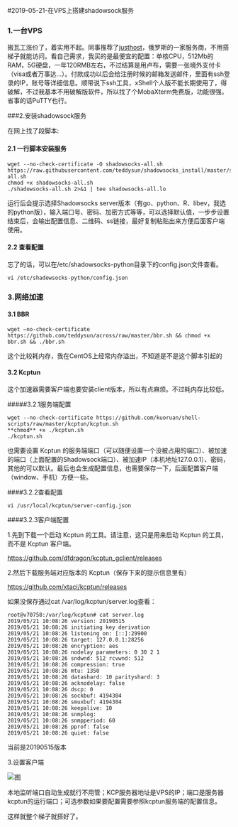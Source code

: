 #2019-05-21-在VPS上搭建shadowsock服务

### 1.一台VPS

搬瓦工涨价了，着实用不起。同事推荐了[justhost](https://justhost.ru/hosting)，俄罗斯的一家服务商，不用搭梯子就能访问。看自己需求，我买的是最便宜的配置：单核CPU，512Mb的RAM，5G硬盘，一年120RMB左右，不过结算是用卢布，需要一张境外支付卡（visa或者万事达...）。付款成功以后会给注册时候的邮箱发送邮件，里面有ssh登录的IP，账号等详细信息。顺带说下ssh工具，xShell个人版不能长期使用了，得破解，不过我基本不用破解版软件，所以找了个MobaXterm免费版，功能很强。省事的话PuTTY也行。

###2.安装shadowsock服务

在网上找了段脚本:

#### 2.1 一行脚本安装服务

```shell
wget --no-check-certificate -O shadowsocks-all.sh https://raw.githubusercontent.com/teddysun/shadowsocks_install/master/shadowsocks-all.sh
chmod +x shadowsocks-all.sh
./shadowsocks-all.sh 2>&1 | tee shadowsocks-all.lo
```

运行后会提示选择Shadowsocks server版本（有go、python、R、libev，我选的python版），输入端口号、密码、加密方式等等，可以选择默认值，一步步设置结束后，会输出配置信息、二维码、ss链接，最好复制粘贴出来方便后面客户端使用。

#### 2.2 查看配置

忘了的话，可以在/etc/shadowsocks-python目录下的config.json文件查看。

```shell
vi /etc/shadowsocks-python/config.json
```

### 3.网络加速

#### 3.1 BBR

```shell
wget –no-check-certificate https://github.com/teddysun/across/raw/master/bbr.sh && chmod +x bbr.sh && ./bbr.sh
```

这个比较耗内存，我在CentOS上经常内存溢出，不知道是不是这个脚本引起的

#### 3.2 Kcptun

这个加速器需要客户端也要安装client版本，所以有点麻烦。不过耗内存比较低。

#####3.2.1服务端配置

```shell
wget --no-check-certificate https://github.com/kuoruan/shell-scripts/raw/master/kcptun/kcptun.sh
**chmod** +x ./kcptun.sh
./kcptun.sh
```

也需要设置 Kcptun 的服务端端口（可以随便设置一个没被占用的端口）、被加速的端口（上面配置的Shadowsock端口）、被加速IP（本机地址127.0.0.1）、密码，其他的可以默认。最后也会生成配置信息，也需要保存一下，后面配置客户端（window、手机）方便一些。

####3.2.2查看配置

```shell
vi /usr/local/kcptun/server-config.json
```

####3.2.3客户端配置

1.先到下载一个启动 Kcptun 的工具。请注意，这只是用来启动 Kcptun 的工具，而不是 Kcptun 客户端。

<https://github.com/dfdragon/kcptun_gclient/releases>

2.然后下载服务端对应版本的 Kcptun（保存下来的提示信息里有）

<https://github.com/xtaci/kcptun/releases>

如果没保存通过cat /var/log/kcptun/server.log查看：

```shell
root@v70758:/var/log/kcptun# cat server.log
2019/05/21 10:08:26 version: 20190515
2019/05/21 10:08:26 initiating key derivation
2019/05/21 10:08:26 listening on: [::]:29900
2019/05/21 10:08:26 target: 127.0.0.1:28256
2019/05/21 10:08:26 encryption: aes
2019/05/21 10:08:26 nodelay parameters: 0 30 2 1
2019/05/21 10:08:26 sndwnd: 512 rcvwnd: 512
2019/05/21 10:08:26 compression: true
2019/05/21 10:08:26 mtu: 1350
2019/05/21 10:08:26 datashard: 10 parityshard: 3
2019/05/21 10:08:26 acknodelay: false
2019/05/21 10:08:26 dscp: 0
2019/05/21 10:08:26 sockbuf: 4194304
2019/05/21 10:08:26 smuxbuf: 4194304
2019/05/21 10:08:26 keepalive: 10
2019/05/21 10:08:26 snmplog:
2019/05/21 10:08:26 snmpperiod: 60
2019/05/21 10:08:26 pprof: false
2019/05/21 10:08:26 quiet: false
```

当前是20190515版本

3.设置客户端

![图](G:\github_blog\img\post-20190521-kcptun.jpg)

本地监听端口自动生成就行不用管；KCP服务器地址是VPS的IP；端口是服务器kcptun的运行端口；可选参数如果要配置需要参照kcptun服务端的配置信息。

这样就整个梯子就搭好了。